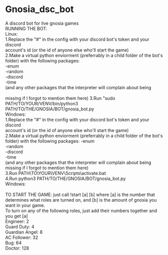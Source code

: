 # Gnosia_dsc_bot  <br /> 
A discord bot for live gnosia games  <br /> 
RUNNING THE BOT:  <br /> 
Linux:  <br /> 
    1.Replace the "#" in the config with your discord bot's token and your discord    <br /> 
    account's id (or the id of anyone else who'll start the game) <br /> 
    2.Make a virtual python enviorment (preferrably in a child folder of the bot's  <br /> 
    folder) with the following packages: <br /> 
        -enum <br /> 
        -random <br /> 
        -discord <br /> 
        -time <br /> 
        (and any other packages that the interpreter will complain about being  <br />    
        missing if I forgot to mention them here)
    3.Run "sudo PATH/TO/YOUR/VENV/bin/python3 PATH/TO/THE/GNOSIA/BOT/gnosia_bot.py <br /> 
Windows: <br /> 
	1.Replace the "#" in the config with your discord bot's token and your discord    
    account's id (or the id of anyone else who'll start the game)  <br /> 
    2.Make a virtual python enviorment (preferrably in a child folder of the bot's  <br /> 
    folder) with the following packages: 
        -enum  <br /> 
        -random  <br /> 
        -discord  <br /> 
        -time  <br /> 
        (and any other packages that the interpreter will complain about being    
        missing if I forgot to mention them here)  <br /> 
	3.Run PATH\TO\YOUR\VENV\Scripts\activate.bat  <br /> 
	4.Run python3 PATH/TO/THE/GNOSIA/BOT/gnosia_bot.py  <br /> 
Windows:  <br />  
TO START THE GAME: just call !start [a] [b]     where [a] is the number that determines what roles are turned on, and [b] is the amount of gnosia you want in your game.   <br /> 
To turn on any of the following roles, just add their numbers together and you get [a]  <br /> 
Engineer: 2  <br /> 
Guard Duty: 4  <br /> 
Guardian Angel: 8  <br /> 
AC Follower: 32  <br /> 
Bug: 64  <br /> 
Doctor: 128  <br /> 
